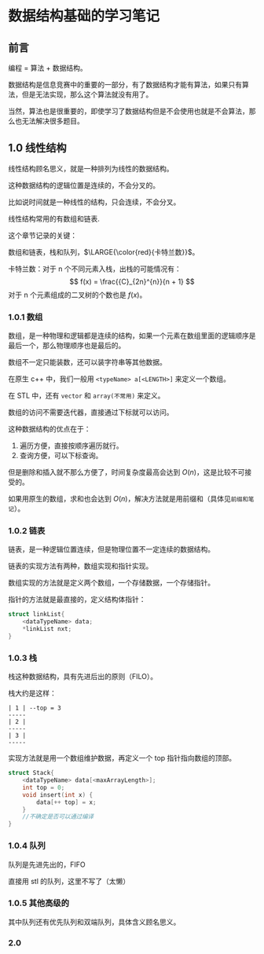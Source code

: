# 数据结构基础的学习笔记

## 前言

编程 = 算法 + 数据结构。

数据结构是信息竞赛中的重要的一部分，有了数据结构才能有算法，如果只有算法，但是无法实现，那么这个算法就没有用了。

当然，算法也是很重要的，即使学习了数据结构但是不会使用也就是不会算法，那么也无法解决很多题目。

## 1.0 线性结构

线性结构顾名思义，就是一种排列为线性的数据结构。

这种数据结构的逻辑位置是连续的，不会分叉的。

比如说时间就是一种线性的结构，只会连续，不会分叉。

线性结构常用的有数组和链表.

这个章节记录的关键：

数组和链表，栈和队列，$\LARGE{\color{red}{卡特兰数}}$。

卡特兰数：对于 n 个不同元素入栈，出栈的可能情况有：
$$
f(x) = \frac{{C}_{2n}^{n}}{n + 1}
$$
对于 n 个元素组成的二叉树的个数也是 $f(x)$。

### 1.0.1 数组

数组，是一种物理和逻辑都是连续的结构，如果一个元素在数组里面的逻辑顺序是最后一个，那么物理顺序也是最后的。

数组不一定只能装数，还可以装字符串等其他数据。

在原生 c++ 中，我们一般用 `<typeName> a[<LENGTH>]` 来定义一个数组。

在 STL 中，还有 `vector` 和 `array(不常用)` 来定义。

数组的访问不需要迭代器，直接通过下标就可以访问。

这种数据结构的优点在于：

1. 遍历方便，直接按顺序遍历就行。
2. 查询方便，可以下标查询。

但是删除和插入就不那么方便了，时间复杂度最高会达到 $O(n)$，这是比较不可接受的。

如果用原生的数组，求和也会达到 $O(n)$，解决方法就是用前缀和（具体见`前缀和笔记`）。

### 1.0.2 链表

链表，是一种逻辑位置连续，但是物理位置不一定连续的数据结构。

链表的实现方法有两种，数组实现和指针实现。

数组实现的方法就是定义两个数组，一个存储数据，一个存储指针。

指针的方法就是最直接的，定义结构体指针：

```cpp
struct linkList{
    <dataTypeName> data;
    *linkList nxt;
}
```

### 1.0.3 栈

栈这种数据结构，具有先进后出的原则（FILO）。

栈大约是这样：

```
| 1 | --top = 3
-----
| 2 |
-----
| 3 |
-----
```

实现方法就是用一个数组维护数据，再定义一个 top 指针指向数组的顶部。

```cpp
struct Stack{
    <dataTypeName> data[<maxArrayLength>];
    int top = 0;
    void insert(int x) {
        data[++ top] = x;
    }
    //不确定是否可以通过编译
}
```

### 1.0.4 队列

队列是先进先出的，FIFO

直接用 stl 的队列，这里不写了（太懒）

### 1.0.5 其他高级的

其中队列还有优先队列和双端队列，具体含义顾名思义。

### 2.0

